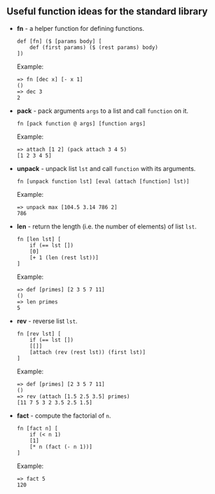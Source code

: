 ## Useful function ideas for the standard library

- **fn** - a helper function for defining functions.
    ```
    def [fn] ($ [params body] [
        def (first params) ($ (rest params) body)
    ])
    ```
    Example:
    ```
    => fn [dec x] [- x 1]
    ()
    => dec 3
    2
    ```
- **pack** - pack arguments `args` to a list and call `function` on it.
    ```
    fn [pack function @ args] [function args]
    ```
    Example:
    ```
    => attach [1 2] (pack attach 3 4 5)
    [1 2 3 4 5]
    ```
- **unpack** - unpack list `lst` and call `function` with its arguments.
    ```
    fn [unpack function lst] [eval (attach [function] lst)]
    ```
    Example:
    ```
    => unpack max [104.5 3.14 786 2]
    786
    ```
- **len** - return the length (i.e. the number of elements) of list `lst`.
    ```
    fn [len lst] [
        if (== lst [])
        [0]
        [+ 1 (len (rest lst))]
    ]
    ```
    Example:
    ```
    => def [primes] [2 3 5 7 11]
    ()
    => len primes
    5
    ```
- **rev** - reverse list `lst`.
    ```
    fn [rev lst] [
        if (== lst [])
        [[]]
        [attach (rev (rest lst)) (first lst)]
    ]
    ```
    Example:
    ```
    => def [primes] [2 3 5 7 11]
    ()
    => rev (attach [1.5 2.5 3.5] primes)
    [11 7 5 3 2 3.5 2.5 1.5]
    ```
- **fact** - compute the factorial of `n`.
    ```
    fn [fact n] [
        if (< n 1)
        [1]
        [* n (fact (- n 1))]
    ]
    ```
    Example:
    ```
    => fact 5
    120
    ```
